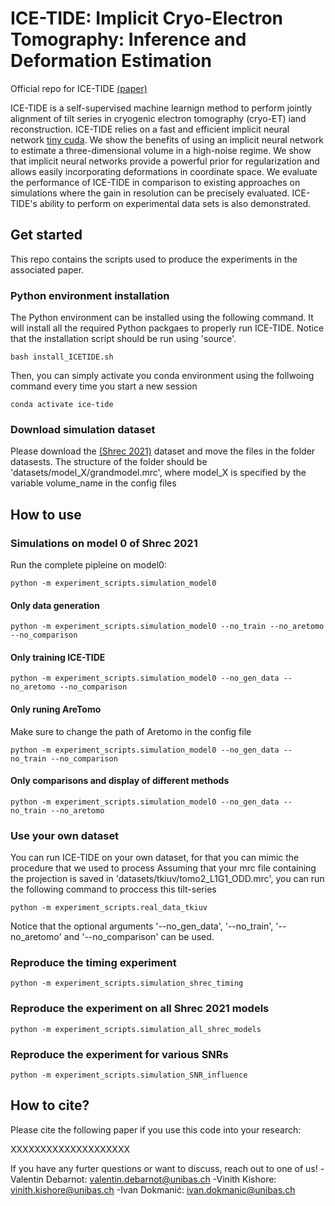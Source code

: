 # ICE-TIDE: Implicit Cryo-Electron Tomography: Inference and Deformation Estimation
Official repo for ICE-TIDE [(paper)](https://arxiv.org/abs/)

ICE-TIDE is a self-supervised machine learnign method to perform jointly alignment of tilt series in cryogenic electron tomography (cryo-ET) iand reconstruction.
ICE-TIDE relies on a fast and efficient implicit neural network [tiny cuda](https://github.com/NVlabs/tiny-cuda-nn). 
We show the benefits of using an implicit neural network to estimate a three-dimensional volume in a high-noise regime. 
We show that implicit neural networks provide a powerful prior for regularization and allows easily incorporating deformations in coordinate space.
We evaluate the performance of ICE-TIDE in comparison to existing approaches on simulations where the gain in resolution can be precisely evaluated.
ICE-TIDE's ability to perform on experimental data sets is also demonstrated.




## Get started
This repo contains the scripts used to produce the experiments in the associated paper.

### Python environment installation
The Python environment can be installed using the following command. It will install all the required Python packgaes to properly run ICE-TIDE. 
Notice that the installation script should be run using 'source'.
```
bash install_ICETIDE.sh
```

Then, you can simply activate you conda environment using the follwoing command every time you start a new session
```
conda activate ice-tide
```

### Download simulation dataset
Please download the [(Shrec 2021)](https://dataverse.nl/dataset.xhtml?persistentId=doi:10.34894/XRTJMA) dataset and move the files in the folder datasests.
The structure of the folder should be 'datasets/model_X/grandmodel.mrc', where model_X is specified by the variable volume_name in the config files

## How to use
### Simulations on model 0 of Shrec 2021
Run the complete pipleine on model0:
```
python -m experiment_scripts.simulation_model0
```

#### Only data generation
```
python -m experiment_scripts.simulation_model0 --no_train --no_aretomo --no_comparison
```

#### Only training ICE-TIDE
```
python -m experiment_scripts.simulation_model0 --no_gen_data --no_aretomo --no_comparison
```

#### Only runing AreTomo
Make sure to change the path of Aretomo in the config file
```
python -m experiment_scripts.simulation_model0 --no_gen_data --no_train --no_comparison
```

#### Only comparisons and display of different methods
```
python -m experiment_scripts.simulation_model0 --no_gen_data --no_train --no_aretomo
```

### Use your own dataset
You can run ICE-TIDE on your own dataset, for that you can mimic the procedure that we used to process 
Assuming that your mrc file containing the projection is saved in 'datasets/tkiuv/tomo2_L1G1_ODD.mrc', you can run the following command to proccess this tilt-series
```
python -m experiment_scripts.real_data_tkiuv
```
Notice that the optional arguments '--no_gen_data', '--no_train', '--no_aretomo' and '--no_comparison' can be used.


### Reproduce the timing experiment
```
python -m experiment_scripts.simulation_shrec_timing 
```

### Reproduce the experiment on all Shrec 2021 models
```
python -m experiment_scripts.simulation_all_shrec_models
```

### Reproduce the experiment for various SNRs
```
python -m experiment_scripts.simulation_SNR_influence
```



## How to cite?
Please cite the following paper if you use this code into your research:

XXXXXXXXXXXXXXXXXXXX


If you have any furter questions or want to discuss, reach out to one of us!
-Valentin Debarnot: valentin.debarnot@unibas.ch
-Vinith Kishore: vinith.kishore@unibas.ch
-Ivan Dokmanić: ivan.dokmanic@unibas.ch
